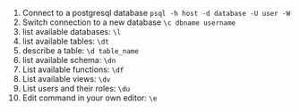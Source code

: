 1. Connect to a postgresql database
	`psql -h host -d database -U user -W`
2. Switch connection to a new database
	`\c dbname username`
3. list available databases: `\l`
4. list available tables: `\dt`
5. describe a table: `\d table_name`
6. list available schema: `\dn`
7. List available functions: `\df`
8. List available views: `\dv`
9. List users and their roles: `\du`
10. Edit command in your own editor: `\e`
